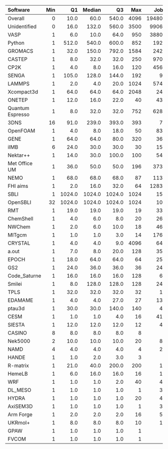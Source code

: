 | Software         |   Min |     Q1 |   Median |     Q3 |   Max |   Jobs |     Nodeh |   PercentUse |       kWh |   PercentEnergy |   Users |   Projects |
|:-----------------|------:|-------:|---------:|-------:|------:|-------:|----------:|-------------:|----------:|----------------:|--------:|-----------:|
| Overall          |     0 |   10.0 |     60.0 |  540.0 |  4096 | 194800 | 4749067.5 |        100.0 | 1553979.6 |           100.0 |     764 |        122 |
| Unidentified     |     0 |   16.0 |    132.0 |  560.0 |  3500 |  99062 | 1866675.9 |         39.3 |  575426.7 |            37.0 |     639 |        108 |
| VASP             |     1 |    6.0 |     10.0 |   64.0 |   950 |  38806 |  722480.0 |         15.2 |  254850.1 |            16.4 |     120 |         11 |
| Python           |     1 |  512.0 |    540.0 |  600.0 |   852 |   1929 |  448007.4 |          9.4 |   52767.5 |             3.4 |      44 |         20 |
| GROMACS          |     1 |   32.0 |    150.0 |  792.0 |  1584 |   2426 |  312635.5 |          6.6 |  117922.6 |             7.6 |      29 |          8 |
| CASTEP           |     1 |    8.0 |     32.0 |   32.0 |   250 |   9702 |  185950.7 |          3.9 |   61662.3 |             4.0 |      38 |          7 |
| CP2K             |     1 |    4.0 |      8.0 |   16.0 |   120 |   4563 |  154681.5 |          3.3 |   57527.3 |             3.7 |      49 |         11 |
| SENGA            |     1 |  105.0 |    128.0 |  144.0 |   192 |     92 |  144343.7 |          3.0 |   75981.3 |             4.9 |       5 |          5 |
| LAMMPS           |     1 |    2.0 |      4.0 |   20.0 |  1024 |   5748 |  127943.0 |          2.7 |   54740.6 |             3.5 |      51 |         19 |
| Xcompact3d       |     1 |   64.0 |     64.0 |   64.0 |  2048 |    246 |   86065.2 |          1.8 |   32082.8 |             2.1 |      14 |          7 |
| ONETEP           |     1 |   12.0 |     16.0 |   22.0 |    40 |    438 |   68024.6 |          1.4 |   26069.6 |             1.7 |       9 |          2 |
| Quantum Espresso |     1 |    8.0 |     32.0 |   32.0 |   752 |   6283 |   65878.2 |          1.4 |   29872.7 |             1.9 |      16 |          7 |
| 3DNS             |    16 |   91.0 |    239.0 |  393.0 |   393 |     74 |   65797.6 |          1.4 |   26265.7 |             1.7 |       2 |          1 |
| OpenFOAM         |     1 |    4.0 |      8.0 |   18.0 |    50 |    832 |   54891.0 |          1.2 |   20253.7 |             1.3 |      25 |         13 |
| GENE             |     1 |   64.0 |     64.0 |   80.0 |   320 |    367 |   48238.7 |          1.0 |   21442.7 |             1.4 |       4 |          3 |
| iIMB             |     6 |   24.0 |     30.0 |   30.0 |    30 |    152 |   48064.3 |          1.0 |   18917.6 |             1.2 |       2 |          2 |
| Nektar++         |     1 |   14.0 |     30.0 |  100.0 |   100 |    548 |   39833.3 |          0.8 |   15776.6 |             1.0 |       7 |          2 |
| Met Office UM    |     1 |   36.0 |     50.0 |   50.0 |   196 |   3736 |   39751.6 |          0.8 |   12883.8 |             0.8 |      23 |          3 |
| NEMO             |     1 |   68.0 |     68.0 |   68.0 |    87 |   1139 |   31758.8 |          0.7 |   10772.8 |             0.7 |      18 |          2 |
| FHI aims         |     1 |    2.0 |     16.0 |   32.0 |    64 |  12839 |   29468.5 |          0.6 |    9949.6 |             0.6 |      15 |          3 |
| SBLI             |     1 | 1024.0 |   1024.0 | 1024.0 |  1024 |    151 |   27980.3 |          0.6 |   12114.5 |             0.8 |       4 |          3 |
| OpenSBLI         |    32 | 1024.0 |   1024.0 | 1024.0 |  1024 |    102 |   27921.0 |          0.6 |   12093.3 |             0.8 |       2 |          2 |
| RMT              |     1 |   19.0 |     19.0 |   19.0 |    19 |    338 |   23217.5 |          0.5 |    8062.3 |             0.5 |       3 |          1 |
| ChemShell        |     1 |    4.0 |      6.0 |    8.0 |    20 |    267 |   22221.0 |          0.5 |    9559.1 |             0.6 |       7 |          2 |
| NWChem           |     1 |    2.0 |      6.0 |   10.0 |    18 |    461 |   19528.8 |          0.4 |    6729.4 |             0.4 |       7 |          5 |
| MITgcm           |     1 |    1.0 |      1.0 |    3.0 |    14 |   1768 |   17854.0 |          0.4 |    7173.5 |             0.5 |      10 |          3 |
| CRYSTAL          |     1 |    4.0 |      4.0 |    9.0 |  4096 |    642 |   16190.7 |          0.3 |    5686.5 |             0.4 |       5 |          3 |
| a.out            |     1 |    7.0 |      8.0 |   20.0 |   128 |    354 |   15742.5 |          0.3 |    5496.1 |             0.4 |       9 |          7 |
| EPOCH            |     1 |   18.0 |     64.0 |   64.0 |    64 |    250 |   13617.4 |          0.3 |    4762.0 |             0.3 |       5 |          1 |
| GS2              |     1 |   24.0 |     36.0 |   36.0 |    36 |    245 |   13038.4 |          0.3 |    5531.0 |             0.4 |       4 |          2 |
| Code_Saturne     |     1 |   16.0 |     16.0 |   16.0 |   128 |     68 |   10963.4 |          0.2 |    4315.4 |             0.3 |       5 |          3 |
| Smilei           |     1 |    8.0 |    128.0 |  128.0 |   128 |    247 |    7642.8 |          0.2 |    2083.4 |             0.1 |       3 |          1 |
| TPLS             |     1 |   32.0 |     32.0 |   32.0 |    32 |     19 |    6924.4 |          0.1 |    2324.2 |             0.1 |       2 |          2 |
| EDAMAME          |     1 |    4.0 |      4.0 |   27.0 |    27 |    130 |    5578.7 |          0.1 |    2182.5 |             0.1 |       2 |          1 |
| ptau3d           |     1 |   30.0 |     30.0 |  140.0 |   140 |     47 |    2411.7 |          0.1 |     734.9 |             0.0 |       2 |          1 |
| CESM             |     1 |    1.0 |      1.0 |    4.0 |    16 |    410 |    1418.4 |          0.0 |     477.7 |             0.0 |      16 |          2 |
| SIESTA           |     1 |   12.0 |     12.0 |   12.0 |    12 |     47 |    1418.4 |          0.0 |     472.5 |             0.0 |       3 |          1 |
| CASINO           |     8 |    8.0 |      8.0 |    8.0 |     8 |      6 |     868.5 |          0.0 |     353.6 |             0.0 |       1 |          1 |
| Nek5000          |     2 |   10.0 |     10.0 |   10.0 |    20 |     80 |     800.5 |          0.0 |     342.7 |             0.0 |       1 |          1 |
| NAMD             |     4 |    4.0 |      4.0 |    4.0 |     4 |     26 |     317.1 |          0.0 |     124.8 |             0.0 |       1 |          1 |
| HANDE            |     1 |    1.0 |      2.0 |    3.0 |     3 |      6 |     264.4 |          0.0 |      72.8 |             0.0 |       1 |          1 |
| R-matrix         |     1 |   21.0 |     40.0 |  200.0 |   200 |     12 |     193.4 |          0.0 |      58.7 |             0.0 |       1 |          1 |
| HemeLB           |     1 |    6.0 |     16.0 |   16.0 |    16 |     15 |     147.3 |          0.0 |      79.7 |             0.0 |       1 |          1 |
| WRF              |     1 |    1.0 |      1.0 |    2.0 |    40 |     42 |      85.4 |          0.0 |      31.1 |             0.0 |       3 |          2 |
| DL_MESO          |     1 |    1.0 |      1.0 |    1.0 |     1 |     36 |      73.9 |          0.0 |      24.8 |             0.0 |       1 |          1 |
| HYDRA            |     1 |    1.0 |      1.0 |    1.0 |    20 |     42 |      45.1 |          0.0 |      10.5 |             0.0 |       5 |          5 |
| AxiSEM3D         |     1 |    1.0 |      1.0 |    1.0 |     1 |     34 |      21.2 |          0.0 |       6.6 |             0.0 |       1 |          1 |
| Arm Forge        |     1 |    2.0 |      2.0 |    2.0 |    16 |     51 |       9.3 |          0.0 |       2.3 |             0.0 |       6 |          6 |
| UKRmol+          |     1 |    8.0 |      8.0 |    8.0 |    10 |     17 |       2.9 |          0.0 |       0.7 |             0.0 |       1 |          1 |
| GPAW             |     1 |    1.0 |      1.0 |    1.0 |     1 |      5 |       0.4 |          0.0 |       0.1 |             0.0 |       1 |          1 |
| FVCOM            |     1 |    1.0 |      1.0 |    1.0 |     1 |      2 |       0.1 |          0.0 |       0.0 |             0.0 |       1 |          1 |